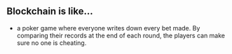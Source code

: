 ## Blockchain is like...

* a poker game where everyone writes down every bet made. By comparing their records at the end of each round, the players can make sure no one is cheating.
